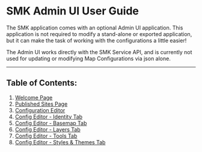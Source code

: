 # SMK Admin UI User Guide
The SMK application comes with an optional Admin UI application. This application is not required to modify a stand-alone or exported application, but it can make the task of working with the configurations a little easier!

The Admin UI works directly with the SMK Service API, and is currently not used for updating or modifying Map Configurations via json alone.
***
## Table of Contents:
1. [Welcome Page](SMK-Admin-UI-User-Guide-Welcome-Page)
2. [Published Sites Page](SMK-Admin-UI-User-Guide-Published-Sites-Page)
3. [Configuration Editor](SMK-Admin-UI-User-Guide-Configuration-Editor)
4. [Config Editor - Identity Tab](SMK-Admin-UI-User-Guide-Identity-Tab)
5. [Config Editor - Basemap Tab](SMK-Admin-UI-User-Guide-Basemap-Tab)
6. [Config Editor - Layers Tab](SMK-Admin-UI-User-Guide-Layers-Tab)
7. [Config Editor - Tools Tab](SMK-Admin-UI-User-Guide%3A-Tools-Tab)
8. [Config Editor - Styles & Themes Tab](SMK-Admin-UI-User-Guide-Styles-and-Themes-Tab)